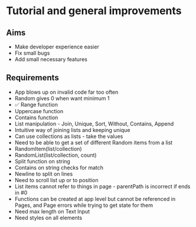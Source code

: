 Tutorial and general improvements
=================================

Aims
----

- Make developer experience easier
- Fix small bugs
- Add small necessary features

Requirements
------------

- App blows up on invalid code far too often
- Random gives 0 when want minimum 1
- ✅ Range function
- Uppercase function
- Contains function
- List manipulation - Join, Unique, Sort, Without, Contains, Append
- Intuitive way of joining lists and keeping unique
- Can use collections as lists - take the values
- Need to be able to get a set of different Random items from a list
- RandomItem(list/collection)
- RandomList(list/collection, count)
- Split function on string
- Contains on string checks for match
- Newline to split on lines
- Need to scroll list up or to position
- List items cannot refer to things in page - parentPath is incorrect if ends in #0
- Functions can be created at app level but cannot be referenced in Pages, and Page errors while trying to get state for them
- Need max length on Text Input
- Need styles on all elements
